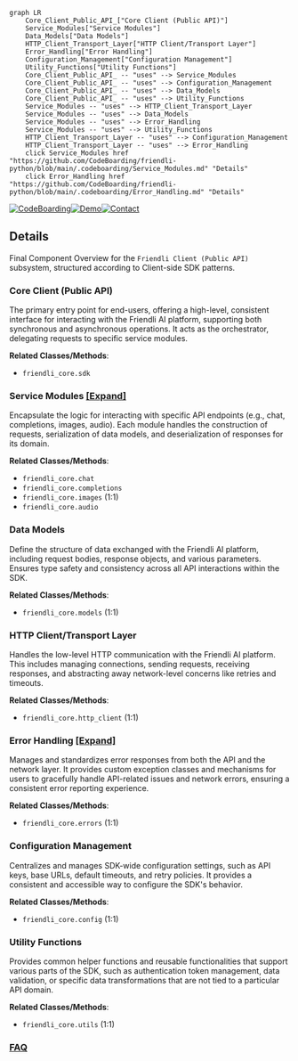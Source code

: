 ```mermaid
graph LR
    Core_Client_Public_API_["Core Client (Public API)"]
    Service_Modules["Service Modules"]
    Data_Models["Data Models"]
    HTTP_Client_Transport_Layer["HTTP Client/Transport Layer"]
    Error_Handling["Error Handling"]
    Configuration_Management["Configuration Management"]
    Utility_Functions["Utility Functions"]
    Core_Client_Public_API_ -- "uses" --> Service_Modules
    Core_Client_Public_API_ -- "uses" --> Configuration_Management
    Core_Client_Public_API_ -- "uses" --> Data_Models
    Core_Client_Public_API_ -- "uses" --> Utility_Functions
    Service_Modules -- "uses" --> HTTP_Client_Transport_Layer
    Service_Modules -- "uses" --> Data_Models
    Service_Modules -- "uses" --> Error_Handling
    Service_Modules -- "uses" --> Utility_Functions
    HTTP_Client_Transport_Layer -- "uses" --> Configuration_Management
    HTTP_Client_Transport_Layer -- "uses" --> Error_Handling
    click Service_Modules href "https://github.com/CodeBoarding/friendli-python/blob/main/.codeboarding/Service_Modules.md" "Details"
    click Error_Handling href "https://github.com/CodeBoarding/friendli-python/blob/main/.codeboarding/Error_Handling.md" "Details"
```

[![CodeBoarding](https://img.shields.io/badge/Generated%20by-CodeBoarding-9cf?style=flat-square)](https://github.com/CodeBoarding/GeneratedOnBoardings)[![Demo](https://img.shields.io/badge/Try%20our-Demo-blue?style=flat-square)](https://www.codeboarding.org/demo)[![Contact](https://img.shields.io/badge/Contact%20us%20-%20contact@codeboarding.org-lightgrey?style=flat-square)](mailto:contact@codeboarding.org)

## Details

Final Component Overview for the `Friendli Client (Public API)` subsystem, structured according to Client-side SDK patterns.

### Core Client (Public API)
The primary entry point for end-users, offering a high-level, consistent interface for interacting with the Friendli AI platform, supporting both synchronous and asynchronous operations. It acts as the orchestrator, delegating requests to specific service modules.


**Related Classes/Methods**:

- `friendli_core.sdk`


### Service Modules [[Expand]](./Service_Modules.md)
Encapsulate the logic for interacting with specific API endpoints (e.g., chat, completions, images, audio). Each module handles the construction of requests, serialization of data models, and deserialization of responses for its domain.


**Related Classes/Methods**:

- `friendli_core.chat`
- `friendli_core.completions`
- `friendli_core.images` (1:1)
- `friendli_core.audio`


### Data Models
Define the structure of data exchanged with the Friendli AI platform, including request bodies, response objects, and various parameters. Ensures type safety and consistency across all API interactions within the SDK.


**Related Classes/Methods**:

- `friendli_core.models` (1:1)


### HTTP Client/Transport Layer
Handles the low-level HTTP communication with the Friendli AI platform. This includes managing connections, sending requests, receiving responses, and abstracting away network-level concerns like retries and timeouts.


**Related Classes/Methods**:

- `friendli_core.http_client` (1:1)


### Error Handling [[Expand]](./Error_Handling.md)
Manages and standardizes error responses from both the API and the network layer. It provides custom exception classes and mechanisms for users to gracefully handle API-related issues and network errors, ensuring a consistent error reporting experience.


**Related Classes/Methods**:

- `friendli_core.errors` (1:1)


### Configuration Management
Centralizes and manages SDK-wide configuration settings, such as API keys, base URLs, default timeouts, and retry policies. It provides a consistent and accessible way to configure the SDK's behavior.


**Related Classes/Methods**:

- `friendli_core.config` (1:1)


### Utility Functions
Provides common helper functions and reusable functionalities that support various parts of the SDK, such as authentication token management, data validation, or specific data transformations that are not tied to a particular API domain.


**Related Classes/Methods**:

- `friendli_core.utils` (1:1)




### [FAQ](https://github.com/CodeBoarding/GeneratedOnBoardings/tree/main?tab=readme-ov-file#faq)
